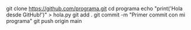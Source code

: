 git clone https://github.com/programa.git
cd programa
echo "print('Hola desde GitHub!')" > hola.py
git add .
git commit -m "Primer commit con mi programa"
git push origin main
